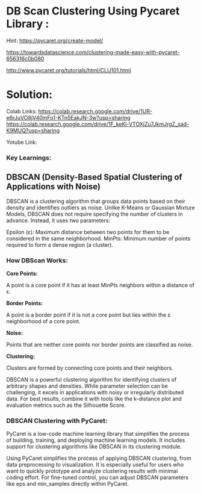 # DB Scan Clustering Using Pycaret Library :

Hint: https://pycaret.org/create-model/ 

https://towardsdatascience.com/clustering-made-easy-with-pycaret-656316c0b080

http://www.pycaret.org/tutorials/html/CLU101.html

# Solution:

Colab Links: https://colab.research.google.com/drive/1UR-e6rJuVO8jV40mFo1-KTn5EakJN-3w?usp=sharing 
              https://colab.research.google.com/drive/1F_keKl-VTOXjZu7JkmJrgZ_sad-K9MUQ?usp=sharing

Yotube Link: 

### Key Learnings:

## **DBSCAN (Density-Based Spatial Clustering of Applications with Noise)**
DBSCAN is a clustering algorithm that groups data points based on their density and identifies outliers as noise. Unlike K-Means or Gaussian Mixture Models, DBSCAN does not require specifying the number of clusters in advance. Instead, it uses two parameters:

Epsilon (ε): Maximum distance between two points for them to be considered in the same neighborhood.
MinPts: Minimum number of points required to form a dense region (a cluster).

### How DBScan Works:

**Core Points:**

A point is a core point if it has at least MinPts neighbors within a distance of ε.

**Border Points:**

A point is a border point if it is not a core point but lies within the ε neighborhood of a core point.

**Noise:**

Points that are neither core points nor border points are classified as noise.

**Clustering:**

Clusters are formed by connecting core points and their neighbors.

DBSCAN is a powerful clustering algorithm for identifying clusters of arbitrary shapes and densities. While parameter selection can be challenging, it excels in applications with noisy or irregularly distributed data. For best results, combine it with tools like the k-distance plot and evaluation metrics such as the Silhouette Score.


### DBSCAN Clustering with PyCaret:

PyCaret is a low-code machine learning library that simplifies the process of building, training, and deploying machine learning models. It includes support for clustering algorithms like DBSCAN in its clustering module.

Using PyCaret simplifies the process of applying DBSCAN clustering, from data preprocessing to visualization. It is especially useful for users who want to quickly prototype and analyze clustering results with minimal coding effort. For fine-tuned control, you can adjust DBSCAN parameters like eps and min_samples directly within PyCaret.






